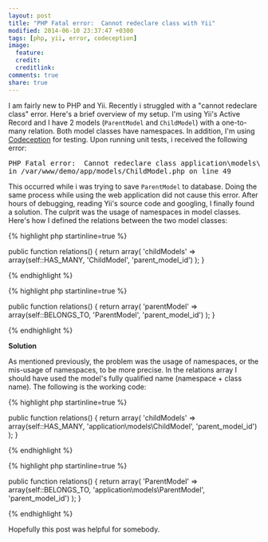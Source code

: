 ```yaml
---
layout: post
title: "PHP Fatal error:  Cannot redeclare class with Yii"
modified: 2014-06-10 23:37:47 +0300
tags: [php, yii, error, codeception]
image:
  feature: 
  credit: 
  creditlink: 
comments: true
share: true
---
```


I am fairly new to PHP and Yii. Recently i struggled with a "cannot redeclare class" error. Here's a brief overview of my setup. I'm using Yii's Active Record and I have 2 models (`ParentModel` and `ChildModel`) with a one-to-many relation. Both model classes have namespaces. In addition, I'm using [Codeception](http://codeception.com/) for testing. Upon running unit tests, i received the following error:

<pre>
PHP Fatal error:  Cannot redeclare class application\models\ChildModel 
in /var/www/demo/app/models/ChildModel.php on line 49
</pre>


This occurred while i was trying to save `ParentModel` to database. Doing the same process while using the web application did not cause this error. After hours of debugging, reading Yii's source code and googling, I finally found a solution. The culprit was the usage of namespaces in model classes. Here's how I defined the relations between the two model classes:

{% highlight php startinline=true %}
  
  public function relations() {
    return array(
      'childModels' => array(self::HAS_MANY, 'ChildModel', 'parent_model_id')
    );
  }
 
{% endhighlight %}

{% highlight php startinline=true %}
 
  public function relations() {
    return array(
      'parentModel' => array(self::BELONGS_TO, 'ParentModel', 'parent_model_id')
    );
  }
 
{% endhighlight %}

**Solution**

As mentioned previously, the problem was the usage of namespaces, or the mis-usage of namespaces, to be more precise. In the relations array I should have used the model's fully qualified name (namespace + class name). The following is the working code:

{% highlight php startinline=true %}
 
  public function relations() {
    return array(
      'childModels' => array(self::HAS_MANY, 'application\models\ChildModel', 'parent_model_id')
    );
  }
 
{% endhighlight %}

{% highlight php startinline=true %}
 
  public function relations() {
    return array(
      'ParentModel' => array(self::BELONGS_TO, 'application\models\ParentModel', 'parent_model_id')
    );
  }
 
{% endhighlight %}


Hopefully this post was helpful for somebody. 

